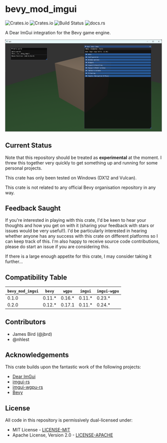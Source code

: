 # bevy_mod_imgui

![Crates.io](https://img.shields.io/crates/v/bevy_mod_imgui)
![Crates.io](https://img.shields.io/crates/l/bevy_mod_imgui)
![Build Status](https://github.com/jbrd/bevy_mod_imgui/actions/workflows/rust.yml/badge.svg)
![docs.rs](https://img.shields.io/docsrs/bevy_mod_imgui)

A Dear ImGui integration for the Bevy game engine.

![bevy_mod_imgui screenshot](media/screenshot.png)

## Current Status

Note that this repository should be treated as **experimental** at the moment. I threw this together very
quickly to get something up and running for some personal projects.

This crate has only been tested on Windows (DX12 and Vulcan).

This crate is not related to any official Bevy organisation repository in any way.

## Feedback Saught

If you're interested in playing with this crate, I'd be keen to hear your thoughts and how you get on with it (sharing your feedback with stars or issues would be very useful!). I'd be particularly interested in hearing whether anyone has any success with this crate on different platforms so I can keep track of this. I'm also happy to receive source code contributions, please do start an issue if you are considering this.

If there is a large enough appetite for this crate, I may consider taking it further...

## Compatibility Table

|`bevy_mod_imgui`|`bevy`  |`wgpu`  |`imgui` |`imgui-wgpu`|
|----------------|--------|--------|--------|------------|
| 0.1.0          | 0.11.* | 0.16.* | 0.11.* | 0.23.*     |
| 0.2.0          | 0.12.* | 0.17.1 | 0.11.* | 0.24.*     |

## Contributors

* James Bird (@jbrd)
* @nhlest

## Acknowledgements

This crate builds upon the fantastic work of the following projects:

  * [Dear ImGui](https://github.com/ocornut/imgui)
  * [imgui-rs](https://github.com/imgui-rs/imgui-rs)
  * [imgui-wgpu-rs](https://github.com/Yatekii/imgui-wgpu-rs)
  * [Bevy](https://github.com/bevyengine/bevy)

## License

All code in this repository is permissively dual-licensed under:

* MIT License - [LICENSE-MIT](LICENSE-MIT)
* Apache License, Version 2.0 - [LICENSE-APACHE](LICENSE-APACHE)
